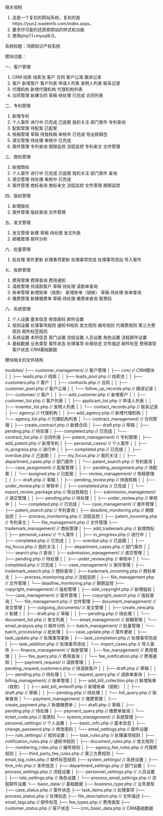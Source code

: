 相关规制
1. 这是一个复刻的网站系统，复刻的是https://yun2.wadeinfo.com/index.aspx。
2. 要求尽可能的还原原网站的样式和功能
3. 使用php7.1+mysql8.0。

系统标题：鸿鼎知识产权系统

模块功能：
<!-- 模块名称 -->
一、客户管理
<!-- 模块功能名称 -->
  1. CRM
    <!-- 功能文件 -->
    线索
    线索池
    客户
    合同
    客户公海
    跟进记录
  2. 客户
    新增客户
    客户列表
    申请人列表
    发明人列表
    联系记录
  3. 代理机构
    新增代理机构
    代理机构列表
  4. 合同管理
    新建合同
    草稿
    待处理
    已完成
    合同列表

二、专利管理
  1. 新增专利
  2. 个人案件
    进行中
    已完成
    己逾期
    我的关注
    部门案件
    专利查询
  3. 配案管理
    待配案
    已配案
  4. 核稿管理
    草稿
    待我核稿
    审核中
    已完成
    导出核稿包
  5. 递交管理
    待处理
    审核中
    已完成
  6. 案件管理
    专利查询
    期限监控
    流程监控
    专利来文
    文件管理

三、商标管理
  1. 新增商标
  2. 个人案件
    进行中
    已完成
    已逾期
    我的关注
    部门案件
    查询
  3. 递交管理
    待处理
    审核中
    已完成
  4. 案件管理
    商标查询
    商标来文
    流程监控
    文件管理
    期限监控

四、版权管理
  1. 新增版权
  2. 案件管理
    版权查询
    文件管理

五、发文管理
  1. 发文管理
    新建
    草稿
    待处理
    发文列表
  2. 邮箱管理
    邮件分析

六、批量管理
  1. 批处理
    案件更新
    处理事项更新
    处理事项完成
    处理事项添加
    导入案件

七、账款管理
  1. 费用管理
    费用查询
    费用通知
  2. 请款管理
    待请款客户
    草稿
    待处理
    请款单查询
  3. 账单管理
    新增账单（收款）
    新增账单（销账）
    草稿
    待处理
    账单查询
  4. 缴费管理
    新建缴费单
    草稿
    待处理
    缴费单查询
    取票码
    
八、系统管理
  1. 个人设置
    基本信息
    修改密码
    邮件设置
  2. 规则设置
    处理事项规则
    通知书规则
    发文规则
    编号规则
    代理费规则
    第三方费规则
    邮件标签规则
  3. 系统设置
    本所信息
    部门设置
    流程设置
    人员设置
    角色设置
    流程邮件设置
  4. 基础数据
    业务类型
    案件状态
    处理事项
    处理状态
    文件描述
    邮件标签
    费用类型
    客户状态
    CRM基础数据

模块相关的文件结构

modules/
├── customer_management/                // 客户管理
│   ├── crm/                           // CRM模块
│   │   ├── leads.php                  // 线索
│   │   ├── leads_pool.php             // 线索池
│   │   ├── customers.php              // 客户
│   │   ├── contracts.php              // 合同
│   │   ├── customer_pool.php          // 客户公海
│   │   └── follow_up_records.php      // 跟进记录
│   ├── customer/                      // 客户
│   │   ├── add_customer.php           // 新增客户
│   │   ├── customer_list.php          // 客户列表
│   │   ├── applicant_list.php         // 申请人列表
│   │   ├── inventor_list.php          // 发明人列表
│   │   └── contact_records.php        // 联系记录
│   ├── agency/                        // 代理机构
│   │   ├── add_agency.php             // 新增代理机构
│   │   └── agency_list.php            // 代理机构列表
│   └── contract_management/           // 合同管理
│       ├── create_contract.php        // 新建合同
│       ├── draft.php                  // 草稿
│       ├── pending.php                // 待处理
│       ├── completed.php              // 已完成
│       └── contract_list.php          // 合同列表
├── patent_management/                  // 专利管理
│   ├── add_patent.php                 // 新增专利
│   ├── personal_cases/                // 个人案件
│   │   ├── in_progress.php            // 进行中
│   │   ├── completed.php              // 已完成
│   │   ├── overdue.php                // 己逾期
│   │   ├── my_focus.php               // 我的关注
│   │   ├── department_cases.php       // 部门案件
│   │   └── patent_search.php          // 专利查询
│   ├── case_assignment/               // 配案管理
│   │   ├── pending_assignment.php     // 待配案
│   │   └── assigned.php               // 已配案
│   ├── review_management/             // 核稿管理
│   │   ├── draft.php                  // 草稿
│   │   ├── pending_review.php         // 待我核稿
│   │   ├── under_review.php           // 审核中
│   │   ├── completed.php              // 已完成
│   │   └── export_review_package.php  // 导出核稿包
│   ├── submission_management/         // 递交管理
│   │   ├── pending.php                // 待处理
│   │   ├── under_review.php           // 审核中
│   │   └── completed.php              // 已完成
│   └── case_management/               // 案件管理
│       ├── patent_search.php          // 专利查询
│       ├── deadline_monitoring.php    // 期限监控
│       ├── process_monitoring.php     // 流程监控
│       ├── patent_incoming.php        // 专利来文
│       └── file_management.php        // 文件管理
├── trademark_management/               // 商标管理
│   ├── add_trademark.php              // 新增商标
│   ├── personal_cases/                // 个人案件
│   │   ├── in_progress.php            // 进行中
│   │   ├── completed.php              // 已完成
│   │   ├── overdue.php                // 已逾期
│   │   ├── my_focus.php               // 我的关注
│   │   ├── department_cases.php       // 部门案件
│   │   └── search.php                 // 查询
│   ├── submission_management/         // 递交管理
│   │   ├── pending.php                // 待处理
│   │   ├── under_review.php           // 审核中
│   │   └── completed.php              // 已完成
│   └── case_management/               // 案件管理
│       ├── trademark_search.php       // 商标查询
│       ├── trademark_incoming.php     // 商标来文
│       ├── process_monitoring.php     // 流程监控
│       ├── file_management.php        // 文件管理
│       └── deadline_monitoring.php    // 期限监控
├── copyright_management/               // 版权管理
│   ├── add_copyright.php              // 新增版权
│   └── case_management/               // 案件管理
│       ├── copyright_search.php       // 版权查询
│       └── file_management.php        // 文件管理
├── document_management/                // 发文管理
│   ├── outgoing_documents/            // 发文管理
│   │   ├── create_new.php             // 新建
│   │   ├── draft.php                  // 草稿
│   │   ├── pending.php                // 待处理
│   │   └── document_list.php          // 发文列表
│   └── email_management/              // 邮箱管理
│       └── email_analysis.php         // 邮件分析
├── batch_management/                   // 批量管理
│   └── batch_processing/              // 批处理
│       ├── case_update.php            // 案件更新
│       ├── task_update.php            // 处理事项更新
│       ├── task_completion.php        // 处理事项完成
│       ├── task_addition.php          // 处理事项添加
│       └── import_cases.php           // 导入案件
├── finance_management/                 // 账款管理
│   ├── fee_management/                // 费用管理
│   │   ├── fee_query.php              // 费用查询
│   │   └── fee_notification.php       // 费用通知
│   ├── payment_request/               // 请款管理
│   │   ├── pending_request_customers.php // 待请款客户
│   │   ├── draft.php                  // 草稿
│   │   ├── pending.php                // 待处理
│   │   └── request_query.php          // 请款单查询
│   ├── billing_management/            // 账单管理
│   │   ├── add_bill_collection.php    // 新增账单（收款）
│   │   ├── add_bill_writeoff.php      // 新增账单（销账）
│   │   ├── draft.php                  // 草稿
│   │   ├── pending.php                // 待处理
│   │   └── bill_query.php             // 账单查询
│   └── payment_management/            // 缴费管理
│       ├── create_payment.php         // 新建缴费单
│       ├── draft.php                  // 草稿
│       ├── pending.php                // 待处理
│       ├── payment_query.php          // 缴费单查询
│       └── ticket_code.php            // 取票码
└── system_management/                  // 系统管理
    ├── personal_settings/             // 个人设置
    │   ├── basic_info.php             // 基本信息
    │   ├── change_password.php        // 修改密码
    │   └── email_settings.php         // 邮件设置
    ├── rule_settings/                 // 规则设置
    │   ├── task_rules.php             // 处理事项规则
    │   ├── notification_rules.php     // 通知书规则
    │   ├── document_rules.php         // 发文规则
    │   ├── numbering_rules.php        // 编号规则
    │   ├── agency_fee_rules.php       // 代理费规则
    │   ├── third_party_fee_rules.php  // 第三方费规则
    │   └── email_tag_rules.php        // 邮件标签规则
    ├── system_settings/               // 系统设置
    │   ├── firm_info.php              // 本所信息
    │   ├── department_settings.php    // 部门设置
    │   ├── process_settings.php       // 流程设置
    │   ├── personnel_settings.php     // 人员设置
    │   ├── role_settings.php          // 角色设置
    │   └── process_email_settings.php // 流程邮件设置
    └── basic_data/                    // 基础数据
        ├── business_type.php          // 业务类型
        ├── case_status.php            // 案件状态
        ├── task_items.php             // 处理事项
        ├── process_status.php         // 处理状态
        ├── file_description.php       // 文件描述
        ├── email_tags.php             // 邮件标签
        ├── fee_types.php              // 费用类型
        ├── customer_status.php        // 客户状态
        └── crm_basic_data.php         // CRM基础数据
